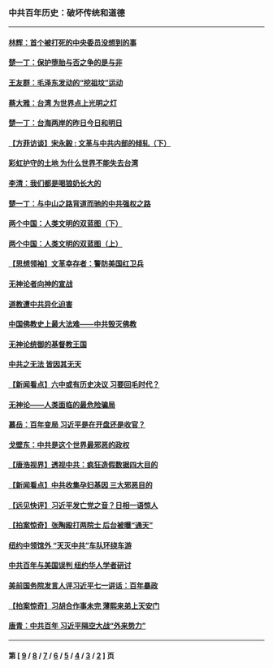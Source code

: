 ### 中共百年历史：破坏传统和道德
---
#### [林辉：首个被打死的中央委员没想到的事](../../pages/nf1176114/n13987400.md?06020430) 
#### [楚一丁：保护堕胎与否之争的是与非](../../pages/nf1176114/n13815642.md?06020430) 
#### [王友群：毛泽东发动的“挖祖坟”运动](../../pages/nf1176114/n13723639.md?06020430) 
#### [蔡大雅：台湾 为世界点上光明之灯](../../pages/nf1176114/n13531530.md?06020430) 
#### [楚一丁：台海两岸的昨日今日和明日](../../pages/nf1176114/n13531468.md?06020430) 
#### [【方菲访谈】宋永毅 : 文革与中共内部的倾轧（下）](../../pages/nf1176114/n13486836.md?06020430) 
#### [彩虹护守的土地 为什么世界不能失去台湾](../../pages/nf1176114/n13476849.md?06020430) 
#### [李清：我们都是喝狼奶长大的](../../pages/nf1176114/n13471478.md?06020430) 
#### [楚一丁：与中山之路背道而驰的中共强权之路](../../pages/nf1176114/n13437270.md?06020430) 
#### [两个中国：人类文明的双蓝图（下）](../../pages/nf1176114/n13423132.md?06020430) 
#### [两个中国：人类文明的双蓝图（上）](../../pages/nf1176114/n13422687.md?06020430) 
#### [【思想领袖】文革幸存者：警防美国红卫兵](../../pages/nf1176114/n13339289.md?06020430) 
#### [无神论者向神的宣战](../../pages/nf1176114/n13281535.md?06020430) 
#### [道教遭中共异化迫害](../../pages/nf1176114/n13281463.md?06020430) 
#### [中国佛教史上最大法难——中共毁灭佛教](../../pages/nf1176114/n13281397.md?06020430) 
#### [无神论统御的基督教王国](../../pages/nf1176114/n13281280.md?06020430) 
#### [中共之无法 皆因其无天](../../pages/nf1176114/n13281088.md?06020430) 
#### [【新闻看点】六中或有历史决议 习要回毛时代？](../../pages/nf1176114/n13222895.md?06020430) 
#### [无神论——人类面临的最危险骗局](../../pages/nf1176114/n13196137.md?06020430) 
#### [慕岳：百年变局 习近平是在开盘还是收官？](../../pages/nf1176114/n13206516.md?06020430) 
#### [戈壁东：中共是这个世界最邪恶的政权](../../pages/nf1176114/n13085641.md?06020430) 
#### [【唐浩视界】透视中共：疯狂造假数据四大目的](../../pages/nf1176114/n13080590.md?06020430) 
#### [【新闻看点】中共收集孕妇基因 三大邪恶目的](../../pages/nf1176114/n13077182.md?06020430) 
#### [【远见快评】习近平发亡党之音？日相一语惊人](../../pages/nf1176114/n13074809.md?06020430) 
#### [【拍案惊奇】张陶殴打两院士 后台被曝“通天”](../../pages/nf1176114/n13070496.md?06020430) 
#### [纽约中领馆外 “天灭中共”车队环绕车游](../../pages/nf1176114/n13070693.md?06020430) 
#### [中共百年与美国误判 纽约华人学者研讨](../../pages/nf1176114/n13067969.md?06020430) 
#### [美前国务院发言人评习近平七一讲话：百年暴政](../../pages/nf1176114/n13066986.md?06020430) 
#### [【拍案惊奇】习胡合作事未完 薄熙来弟上天安门](../../pages/nf1176114/n13065867.md?06020430) 
#### [唐青：中共百年 习近平隔空大战“外来势力”](../../pages/nf1176114/n13065976.md?06020430) 

---
#### 第 [ [9](./9.md?06020430) / [8](./8.md?06020430) / [7](./7.md?06020430) / [6](./6.md?06020430) / [5](./5.md?06020430) / [4](./4.md?06020430) / [3](./3.md?06020430) / [2](./2.md?06020430) ] 页
